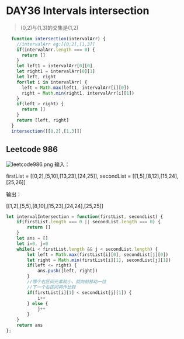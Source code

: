 # DAY36 Intervals intersection
> (0,2)与(1,3)的交集是(1,2)
```js
  function intersection(intervalArr) {
    //intervalArr eg:[[0,2],[1,3]]
    if(intervalArr.length === 0) {
      return []
    }
    let left1 = intervalArr[0][0]
    let right1 = intervalArr[0][1]
    let left, right
    for(let i in intervalArr) {
      left = Math.max(left1, intervalArr[i][0])
      right = Math.min(right1, intervalArr[i][1])
    }
    if(left > right) {
      return []
    }
    return [left, right]
  }
  intersection([[0,2],[1,3]])
```


## Leetcode 986
![leetcode986.png](https://media.haochen.me/leetcode986.png)
输入：

firstList = [[0,2],[5,10],[13,23],[24,25]], secondList = [[1,5],[8,12],[15,24],[25,26]]

输出：

[[1,2],[5,5],[8,10],[15,23],[24,24],[25,25]]
```js
let intervalIntersection = function(firstList, secondList) {
    if(firstList.length === 0 || secondList.length === 0) {
        return []
    }
    let ans = []
    let i=0, j=0
    while(i < firstList.length && j < secondList.length) {
        let left = Math.max(firstList[i][0], secondList[j][0])
        let right = Math.min(firstList[i][1], secondList[j][1])
        if(left <= right) {
            ans.push([left, right])
        }
        //哪个右区间元素较小，就向前移动一位
        //下一个右区间再作比较
        if(firstList[i][1] < secondList[j][1]) {
            i++
        } else {
            j++
        }
    }
    return ans
};
```